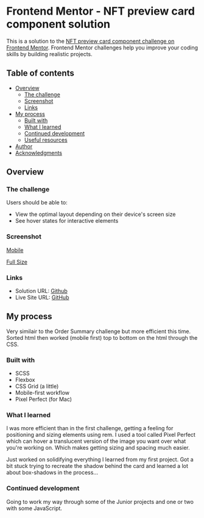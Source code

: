 # Frontend Mentor - NFT preview card component solution

This is a solution to the [NFT preview card component challenge on Frontend Mentor](https://www.frontendmentor.io/challenges/nft-preview-card-component-SbdUL_w0U). Frontend Mentor challenges help you improve your coding skills by building realistic projects.

## Table of contents

- [Overview](#overview)
  - [The challenge](#the-challenge)
  - [Screenshot](#screenshot)
  - [Links](#links)
- [My process](#my-process)
  - [Built with](#built-with)
  - [What I learned](#what-i-learned)
  - [Continued development](#continued-development)
  - [Useful resources](#useful-resources)
- [Author](#author)
- [Acknowledgments](#acknowledgments)

## Overview

### The challenge

Users should be able to:

- View the optimal layout depending on their device's screen size
- See hover states for interactive elements

### Screenshot

[Mobile](screenshots/mobile-screenshot.png)

[Full Size](screenshots/full-size-screenshot.png)

### Links

- Solution URL: [Github](https://github.com/stevednick/Frontend-Mentor-NFT-preview-card)
- Live Site URL: [GitHub](https://stevednick.github.io/Frontend-Mentor-NFT-preview-card/)

## My process

Very similair to the Order Summary challenge but more efficient this time. Sorted html then worked (mobile first) top to bottom on the html through the CSS.

### Built with

- SCSS
- Flexbox
- CSS Grid (a little)
- Mobile-first workflow
- Pixel Perfect (for Mac)

### What I learned

I was more efficient than in the first challenge, getting a feeling for positioning and sizing elements using rem. I used a tool called Pixel Perfect which can hover a translucent version of the image you want over what you're working on. Which makes getting sizing and spacing much easier.

Just worked on solidifying everything I learned from my first project. Got a bit stuck trying to recreate the shadow behind the card and learned a lot about box-shadows in the process...

### Continued development

Going to work my way through some of the Junior projects and one or two with some JavaScript.

